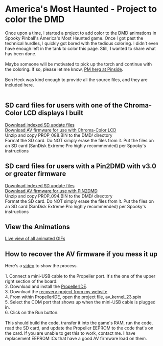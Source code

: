 <html>
<head>
<meta http-equiv="content-type" content="text/html; charset=utf-8" />
<!--<title>America's Most Haunted - Project to color the DMD</title>-->
</head>
<body>
<h1>America's Most Haunted - Project to color the DMD</h1>
Once upon a time, I started a project to add color to the DMD animations in Spooky Pinball's America's Most Haunted game.  Once I got past the technical hurdles, I quickly got bored with the tedious coloring.  I didn't even have enough left in the tank to color this page.  Still, I wanted to share what has been done.
<BR><BR>
Maybe someone will be motivated to pick up the torch and continue with the coloring.  If so, please let me know, <a href="https://pinside.com/pinball/community/pinsiders/herg">PM herg at Pinside</a>.
<BR><BR>
Ben Heck was kind enough to provide all the source files, and they are included here.
<BR><BR>
<h2>SD card files for users with one of the Chroma-Color LCD displays I built</h2>
<a href="http://ledocd.com/files/AMH_SD_CHROMA_INDEX_20220410.zip">Download indexed SD update files</a>
<BR>
<a href="http://ledocd.com/files/AMH_AVKERNEL_PCM5102_DAC_CHROMA_20200325.zip">Download AV firmware for use with Chroma-Color LCD</a>
<BR>
Unzip and copy PROP_088.BIN to the DMD/ directory
<BR>
Format the SD card.  Do NOT simply erase the files from it.  Put the files on an SD card (SanDisk Extreme Pro highly recommended) per Spooky's instructions
<BR>
<h2>SD card files for users with a Pin2DMD with v3.0 or greater firmware</h2>
<a href="http://ledocd.com/files/AMH_SD_CHROMA_INDEX_20220410.zip">Download indexed SD update files</a>
<BR>
<a href="http://ledocd.com/files/AMH_AVKERNEL_PCM5102_DAC_PIN2DMD_20200325.zip">Download AV firmware for use with PIN2DMD</a>
<BR>
Unzip and copy PROP_094.BIN to the DMD/ directory
<BR>
Format the SD card.  Do NOT simply erase the files from it.  Put the files on an SD card (SanDisk Extreme Pro highly recommended) per Spooky's instructions
<BR>
<h2>View the Animations</h2>
<a href="http://ledocd.com/amh_color/view_table.html">Live view of all animated GIFs</a>
<BR>
<h2>How to recover the AV firmware if you mess it up</h2>
Here's a <a href="https://youtu.be/dMOnqMgSajo">video</a> to show the process.
<BR>
<BR>
1. Connect a mini-USB cable to the Propeller port. It's the one of the upper right section of the board.
<BR>
2. Download and install the <a href="https://developer.parallax.com/propelleride/">PropellerIDE</a>.
<BR>
3. Download the <a href="http://ledocd.com/files/amh_AV_prop_recovery.zip">recovery project from my website</a>.
<BR>
4. From within PropellerIDE, open the project file, av_kernel_23.spin
<BR>
5. Select the COM port that shows up when the mini-USB cable is plugged in.
<BR>
6. Click on the Run button.
<BR><BR>
This should build the code, transfer it into the game's RAM, run the code, read the SD card, and update the Propeller EEPROM to the code that's on the card.  If you are unable to get this to work, contact me.  I have replacement EEPROM ICs that have a good AV firmware load on them.
</body>
</html>
